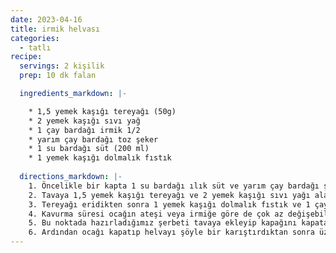 ```yaml
---
date: 2023-04-16
title: irmik helvası
categories:
  - tatlı
recipe:
  servings: 2 kişilik
  prep: 10 dk falan

  ingredients_markdown: |-

    * 1,5 yemek kaşığı tereyağı (50g) 
    * 2 yemek kaşığı sıvı yağ 
    * 1 çay bardağı irmik 1/2 
    * yarım çay bardağı toz şeker 
    * 1 su bardağı süt (200 ml) 
    * 1 yemek kaşığı dolmalık fıstık 
   
  directions_markdown: |-
    1. Öncelikle bir kapta 1 su bardağı ılık süt ve yarım çay bardağı şekeri güzelce karıştıralım.
    2. Tavaya 1,5 yemek kaşığı tereyağı ve 2 yemek kaşığı sıvı yağı alarak tereyağını eritelim.
    3. Tereyağı eridikten sonra 1 yemek kaşığı dolmalık fıstık ve 1 çay bardağı irmiği ekleyerek rengi koyulaşıncaya kadar yaklaşık 6-7 dakika sürekli karıştırarak kavuralım. 
    4. Kavurma süresi ocağın ateşi veya irmiğe göre de çok az değişebilir, Fıstıkların rengi kahverengiye döndüğünde hazır demektir. 
    5. Bu noktada hazırladığımız şerbeti tavaya ekleyip kapağını kapatalım. Helva şerbetini çekinceye kadar kısık ateşte 1-2 dakika daha pişirelim. 
    6. Ardından ocağı kapatıp helvayı şöyle bir karıştırdıktan sonra üzerine kağıt havlu yerleştirip yaklaşık 5 dakika dinlendirelim.
---
```

